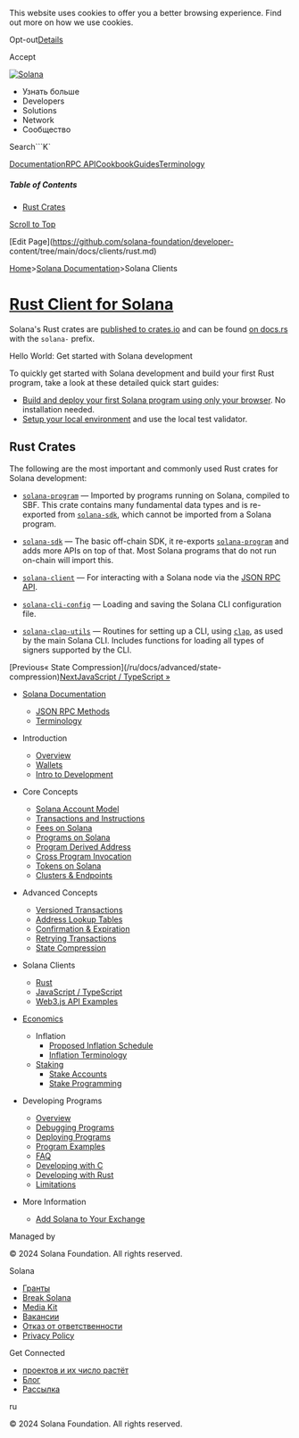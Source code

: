 This website uses cookies to offer you a better browsing experience. Find out
more on how we use cookies.

Opt-out[Details](/ru/privacy-policy#collection-of-information)

Accept

[![Solana](/_next/static/media/logotype-dark.f79d530d.svg)](/ru)

  * Узнать больше
  * Developers
  * Solutions
  * Network
  * Сообщество

Search```K`

[Documentation](/ru/docs)[RPC
API](/ru/docs/rpc)[Cookbook](/ru/developers/cookbook)[Guides](/ru/developers/guides)[Terminology](/ru/docs/terminology)

##### Table of Contents

  * [Rust Crates](/ru/docs/clients/rust#rust-crates)

[Scroll to Top](/ru/docs/clients/rust#)

[Edit Page](https://github.com/solana-foundation/developer-
content/tree/main/docs/clients/rust.md)

[Home](/ru)>[Solana Documentation](/ru/docs)>Solana Clients

# [Rust Client for Solana](/ru/docs/clients/rust)

Solana's Rust crates are [published to
crates.io](https://crates.io/search?q=solana-) and can be found [on
docs.rs](https://docs.rs/releases/search?query=solana-) with the `solana-`
prefix.

Hello World: Get started with Solana development

To quickly get started with Solana development and build your first Rust
program, take a look at these detailed quick start guides:

  * [Build and deploy your first Solana program using only your browser](/ru/developers/guides/getstarted/hello-world-in-your-browser). No installation needed.
  * [Setup your local environment](/ru/developers/guides/getstarted/setup-local-development) and use the local test validator.

## Rust Crates #

The following are the most important and commonly used Rust crates for Solana
development:

  * [`solana-program`](https://docs.rs/solana-program) — Imported by programs running on Solana, compiled to SBF. This crate contains many fundamental data types and is re-exported from [`solana-sdk`](https://docs.rs/solana-sdk), which cannot be imported from a Solana program.

  * [`solana-sdk`](https://docs.rs/solana-sdk) — The basic off-chain SDK, it re-exports [`solana-program`](https://docs.rs/solana-program) and adds more APIs on top of that. Most Solana programs that do not run on-chain will import this.

  * [`solana-client`](https://docs.rs/solana-client) — For interacting with a Solana node via the [JSON RPC API](/ru/docs/rpc).

  * [`solana-cli-config`](https://docs.rs/solana-cli-config) — Loading and saving the Solana CLI configuration file.

  * [`solana-clap-utils`](https://docs.rs/solana-clap-utils) — Routines for setting up a CLI, using [`clap`](https://docs.rs/clap), as used by the main Solana CLI. Includes functions for loading all types of signers supported by the CLI.

[Previous« State Compression](/ru/docs/advanced/state-
compression)[NextJavaScript / TypeScript »](/ru/docs/clients/javascript)

  * [Solana Documentation](/ru/docs)

    * [JSON RPC Methods](/ru/docs/rpc)
    * [Terminology](/ru/docs/terminology)
  * Introduction

    * [Overview](/ru/docs/intro/overview)
    * [Wallets](/ru/docs/intro/wallets)
    * [Intro to Development](/ru/docs/intro/dev)
  * Core Concepts

    * [Solana Account Model](/ru/docs/core/accounts)
    * [Transactions and Instructions](/ru/docs/core/transactions)
    * [Fees on Solana](/ru/docs/core/fees)
    * [Programs on Solana](/ru/docs/core/programs)
    * [Program Derived Address](/ru/docs/core/pda)
    * [Cross Program Invocation](/ru/docs/core/cpi)
    * [Tokens on Solana](/ru/docs/core/tokens)
    * [Clusters & Endpoints](/ru/docs/core/clusters)
  * Advanced Concepts

    * [Versioned Transactions](/ru/docs/advanced/versions)
    * [Address Lookup Tables](/ru/docs/advanced/lookup-tables)
    * [Confirmation & Expiration](/ru/docs/advanced/confirmation)
    * [Retrying Transactions](/ru/docs/advanced/retry)
    * [State Compression](/ru/docs/advanced/state-compression)
  * Solana Clients

    * [Rust](/ru/docs/clients/rust)
    * [JavaScript / TypeScript](/ru/docs/clients/javascript)
    * [Web3.js API Examples](/ru/docs/clients/javascript-reference)
  * [Economics](/ru/docs/economics)

    * Inflation
      * [Proposed Inflation Schedule](/ru/docs/economics/inflation/inflation-schedule)
      * [Inflation Terminology](/ru/docs/economics/inflation/terminology)
    * [Staking](/ru/docs/economics/staking)
      * [Stake Accounts](/ru/docs/economics/staking/stake-accounts)
      * [Stake Programming](/ru/docs/economics/staking/stake-programming)
  * Developing Programs

    * [Overview](/ru/docs/programs/overview)
    * [Debugging Programs](/ru/docs/programs/debugging)
    * [Deploying Programs](/ru/docs/programs/deploying)
    * [Program Examples](/ru/docs/programs/examples)
    * [FAQ](/ru/docs/programs/faq)
    * [Developing with C](/ru/docs/programs/lang-c)
    * [Developing with Rust](/ru/docs/programs/lang-rust)
    * [Limitations](/ru/docs/programs/limitations)
  * More Information

    * [Add Solana to Your Exchange](/ru/docs/more/exchange)

Managed by

[](/ru)

[](/youtube)[](/twitter)[](/discord)[](/reddit)[](/github)[](/telegram)

© 2024 Solana Foundation. All rights reserved.

Solana

  * [Гранты](https://solana.org/grants)
  * [Break Solana](https://break.solana.com/)
  * [Media Kit](/ru/branding)
  * [Вакансии](https://jobs.solana.com/)
  * [Отказ от ответственности](/ru/tos)
  * [Privacy Policy](/ru/privacy-policy)

Get Connected

  * [проектов и их число растёт](/ru/ecosystem)
  * [Блог](/ru/news)
  * [Рассылка](/ru/newsletter)

ru

© 2024 Solana Foundation. All rights reserved.

